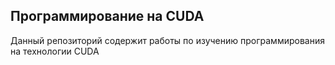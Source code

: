 ## Программирование на CUDA

Данный репозиторий содержит работы по изучению программирования на технологии CUDA